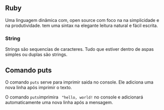 ## Ruby

Uma linguagem dinâmica com, open source com foco na na simplicidade e na produtividade. tem  uma sintax na elegante leitura natural e fácil escrita.

### String

Strings são sequencias de caracteres. Tudo que estiver dentro de aspas simples ou duplas são strings.

## Comando puts

O comando `puts` serve para imprimir saida no console. Ele adiciona uma nova linha após imprimir o texto.

O comando `puts`imprimira ` "hello, world!` no console e adicionará automaticamente uma nova linha após a mensagem. 


